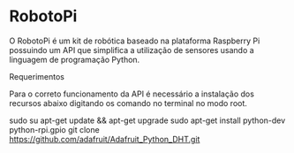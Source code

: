 # RobotoPi

O RobotoPi é um kit de robótica baseado na plataforma Raspberry Pi possuindo um API que simplifica a utilização de sensores usando a linguagem de programação Python.

Requerimentos

Para o correto funcionamento da API é necessário a instalação dos recursos abaixo digitando os comando no terminal no modo root.

sudo su
apt-get update && apt-get upgrade
sudo apt-get install python-dev python-rpi.gpio
git clone https://github.com/adafruit/Adafruit_Python_DHT.git
